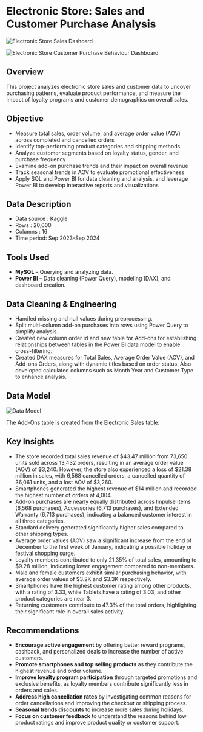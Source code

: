 # Electronic Store: Sales and Customer Purchase Analysis

![Electronic Store Sales Dashoard](https://github.com/BalajiRamGanesh/Electronic-Store-Sales-Dashboard/blob/main/Images/Sales%20Dashboard.png?raw=true)

![Electronic Store Customer Purchase Behaviour Dashboard](https://github.com/BalajiRamGanesh/Electronic-Store-Sales-Dashboard/blob/main/Images/Purchase%20Behaviour%20Dashboard.png?raw=true)

## Overview

This project analyzes electronic store sales and customer data to uncover purchasing patterns, evaluate product performance, and measure the impact of loyalty programs and customer demographics on overall sales.

## Objective

- Measure total sales, order volume, and average order value (AOV) across completed and cancelled orders
- Identify top-performing product categories and shipping methods
- Analyze customer segments based on loyalty status, gender, and purchase frequency
- Examine add-on purchase trends and their impact on overall revenue
- Track seasonal trends in AOV to evaluate promotional effectiveness
- Apply SQL and Power BI for data cleaning and analysis, and leverage Power BI to develop interactive reports and visualizations

## Data Description

- Data source : [Kaggle](https://www.kaggle.com/datasets/cameronseamons/electronic-sales-sep2023-sep2024)
- Rows : 20,000
- Columns : 16
- Time period: Sep 2023-Sep 2024 

## Tools Used

 - **MySQL** – Querying and analyzing data.
- **Power BI** – Data cleaning (Power Query), modeling (DAX), and dashboard creation.

## Data Cleaning & Engineering

- Handled missing and null values during preprocessing.
- Split multi-column add-on purchases into rows using Power Query to simplify analysis.
- Created new column order id and new table for Add-ons for establishing relationships between tables in the Power BI data model to enable cross-filtering.
- Created DAX measures for Total Sales, Average Order Value (AOV), and Add-ons Orders, along with dynamic titles based on order status. Also developed calculated columns such as Month Year and Customer Type to enhance analysis.

## Data Model

![Data Model](https://github.com/BalajiRamGanesh/Electronic-Store-Sales-Dashboard/blob/main/Images/Data%20Model.png?raw=true)

The Add-Ons table is created from the Electronic Sales table.

## Key Insights

- The store recorded total sales revenue of $43.47 million from 73,650 units sold across 13,432 orders, resulting in an average order value (AOV) of $3,240. However, the store also experienced a loss of $21.38 million in sales, with 6,568 cancelled orders, a cancelled quantity of 36,061 units, and a lost AOV of $3,260.
- Smartphones generated the highest revenue of $14 million and recorded the highest number of orders at 4,004.
- Add-on purchases are nearly equally distributed across Impulse Items (6,568 purchases), Accessories (6,713 purchases), and Extended Warranty (6,713 purchases), indicating a balanced customer interest in all three categories.
- Standard delivery generated significantly higher sales compared to other shipping types.
- Average order values (AOV) saw a significant increase from the end of December to the first week of January, indicating a possible holiday or festival shopping surge.
- Loyalty members contributed to only 21.35% of total sales, amounting to $9.28 million, indicating lower engagement compared to non-members.
- Male and female customers exhibit similar purchasing behavior, with average order values of $3.2K and $3.3K respectively.
- Smartphones have the highest customer rating among other products, with a rating of 3.33, while Tablets have a rating of 3.03, and other product categories are near 3.
- Returning customers contribute to 47.3% of the total orders, highlighting their significant role in overall sales activity.

## Recommendations

- **Encourage active engagement** by offering better reward programs, cashback, and personalized deals to increase the number of active customers.
- **Promote smartphones and top selling products**  as they contribute the highest revenue and order volume.
- **Improve loyalty program participation** through targeted promotions and exclusive benefits, as loyalty members contribute significantly less in orders and sales.
- **Address high cancellation rates** by investigating common reasons for order cancellations and improving the checkout or shipping process.
- **Seasonal trends discounts** to increase more sales during holidays.
- **Focus on customer feedback** to understand the reasons behind low product ratings and improve product quality or customer support.
